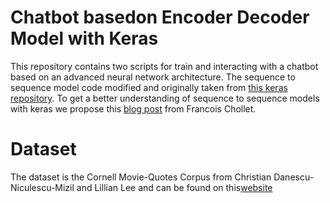 # Chatbot basedon Encoder Decoder Model with Keras
This repository contains two scripts for train and interacting with a chatbot based on an advanced neural network architecture.
The sequence to sequence model code modified and originally taken from [this keras repository](https://github.com/keras-team/keras/blob/master/examples/lstm_seq2seq.py).
To get a better understanding of sequence to sequence models with keras we propose this [blog post](https://blog.keras.io/a-ten-minute-introduction-to-sequence-to-sequence-learning-in-keras.html) from Francois Chollet.
# Dataset
The dataset is the Cornell Movie-Quotes Corpus from Christian Danescu-Niculescu-Mizil and Lillian Lee and can be
found on this[website](https://www.cs.cornell.edu/~cristian/Cornell_Movie-Dialogs_Corpus.html)
